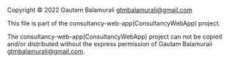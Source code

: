 Copyright © 2022 Gautam Balamurali <gtmbalamurali@gmail.com>

This file is part of the consultancy-web-app(ConsultancyWebApp) project.

The consultancy-web-app(ConsultancyWebApp) project can not be copied and/or distributed without the express
permission of Gautam Balamurali <gtmbalamurali@gmail.com>.
